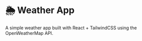 # 🌦 Weather App
A simple weather app built with React + TailwindCSS using the OpenWeatherMap API.


